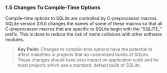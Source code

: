 ### 1\.5 Changes To Compile\-Time Options


 Compile\-time options to SQLite are controlled by C\-preprocessor 
 macros. SQLite version 3\.6\.0 changes the names of some of these
 macros so that all C\-preprocessor macros that are specific to
 SQLite begin with the "SQLITE\_" prefix. This is done to reduce the
 risk of name collisions with other software modules.




> **Key Point:** Changes to compile\-time options have the
>  potential to affect makefiles in projects that do customized builds of
>  SQLite. These changes should have zero impact on application code and for
>  most projects which use a standard, default build of SQLite.


